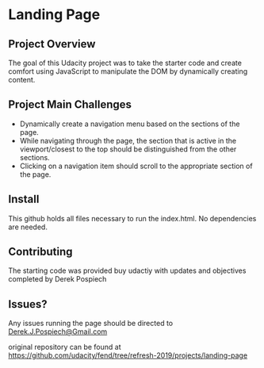 # Landing Page

Project Overview
------------

The goal of this Udacity project was to take the starter code and create comfort using JavaScript to manipulate the DOM by dynamically creating content.

Project Main Challenges
------------

* Dynamically create a navigation menu based on the sections of the page.
* While navigating through the page, the section that is active in the viewport/closest to the top should be distinguished from the other sections.
* Clicking on a navigation item should scroll to the appropriate section of the page.

Install
--------
This github holds all files necessary to run the index.html. No dependencies are needed.

Contributing
------------
The starting code was provided buy udactiy with updates and objectives completed by Derek Pospiech

Issues?
------------
Any issues running the page should be directed to Derek.J.Pospiech@Gmail.com

original repository can be found at https://github.com/udacity/fend/tree/refresh-2019/projects/landing-page



